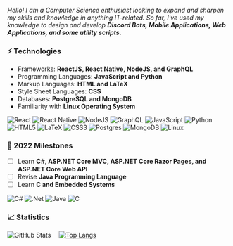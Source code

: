 *Hello! I am a Computer Science enthusiast looking to expand and sharpen my skills and knowledge in anything IT-related. So far, I've used my knowledge to design and develop **Discord Bots, Mobile Applications, Web Applications, and some utility scripts.***

### ⚡ Technologies

- Frameworks: **ReactJS, React Native, NodeJS, and GraphQL**
- Programming Languages: **JavaScript and Python**
- Markup Languages: **HTML and LaTeX**
- Style Sheet Languages: **CSS**
- Databases: **PostgreSQL and MongoDB**
- Familiarity with **Linux Operating System**

![React](https://img.shields.io/badge/react-%2320232a.svg?style=for-the-badge&logo=react&logoColor=%2361DAFB)
![React Native](https://img.shields.io/badge/react_native-%2320232a.svg?style=for-the-badge&logo=react&logoColor=%2361DAFB)
![NodeJS](https://img.shields.io/badge/node.js-6DA55F?style=for-the-badge&logo=node.js&logoColor=white)
![GraphQL](https://img.shields.io/badge/-GraphQL-E10098?style=for-the-badge&logo=graphql&logoColor=white)
![JavaScript](https://img.shields.io/badge/javascript-%23323330.svg?style=for-the-badge&logo=javascript&logoColor=%23F7DF1E)
![Python](https://img.shields.io/badge/python-3670A0?style=for-the-badge&logo=python&logoColor=ffdd54)
![HTML5](https://img.shields.io/badge/html5-%23E34F26.svg?style=for-the-badge&logo=html5&logoColor=white)
![LaTeX](https://img.shields.io/badge/latex-%23008080.svg?style=for-the-badge&logo=latex&logoColor=white)
![CSS3](https://img.shields.io/badge/css3-%231572B6.svg?style=for-the-badge&logo=css3&logoColor=white)
![Postgres](https://img.shields.io/badge/postgres-%23316192.svg?style=for-the-badge&logo=postgresql&logoColor=white)
![MongoDB](https://img.shields.io/badge/MongoDB-%234ea94b.svg?style=for-the-badge&logo=mongodb&logoColor=white)
![Linux](https://img.shields.io/badge/Linux-FCC624?style=for-the-badge&logo=linux&logoColor=black)

### 📅 2022 Milestones
- [ ] Learn **C#, ASP.NET Core MVC, ASP.NET Core Razor Pages, and ASP.NET Core Web API**
- [ ] Revise **Java Programming Language**
- [ ] Learn **C and Embedded Systems**

![C#](https://img.shields.io/badge/c%23-%23239120.svg?style=for-the-badge&logo=c-sharp&logoColor=white)
![.Net](https://img.shields.io/badge/.NET-5C2D91?style=for-the-badge&logo=.net&logoColor=white)
![Java](https://img.shields.io/badge/java-%23ED8B00.svg?style=for-the-badge&logo=java&logoColor=white)
![C](https://img.shields.io/badge/c-%2300599C.svg?style=for-the-badge&logo=c&logoColor=white)

### 📈 Statistics

![GitHub Stats](https://github-readme-stats-riazufila.vercel.app/api?username=riazufila&count_private=true&show_icons=true&theme=apprentice)&emsp;
[![Top Langs](https://github-readme-stats-riazufila.vercel.app/api/top-langs/?username=riazufila&layout=compact&theme=apprentice)](https://github.com/anuraghazra/github-readme-stats)
